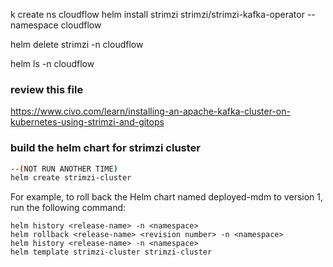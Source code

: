 

k create ns cloudflow
helm install strimzi strimzi/strimzi-kafka-operator --namespace cloudflow

helm delete strimzi -n cloudflow


helm ls -n cloudflow


### review this file
https://www.civo.com/learn/installing-an-apache-kafka-cluster-on-kubernetes-using-strimzi-and-gitops

### build the helm chart for strimzi cluster
```bash
--(NOT RUN ANOTHER TIME)
helm create strimzi-cluster
```

For example, to roll back the Helm chart named deployed-mdm to version 1, run the following command:
```
helm history <release-name> -n <namespace>
helm rollback <release-name> <revision number> -n <namespace>
helm history <release-name> -n <namespace>
helm template strimzi-cluster strimzi-cluster 
```


